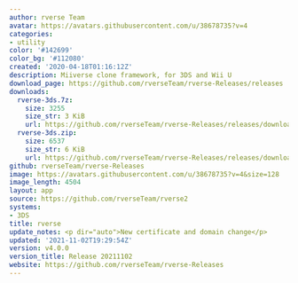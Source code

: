 ```yaml
---
author: rverse Team
avatar: https://avatars.githubusercontent.com/u/38678735?v=4
categories:
- utility
color: '#142699'
color_bg: '#112080'
created: '2020-04-18T01:16:12Z'
description: Miiverse clone framework, for 3DS and Wii U
download_page: https://github.com/rverseTeam/rverse-Releases/releases
downloads:
  rverse-3ds.7z:
    size: 3255
    size_str: 3 KiB
    url: https://github.com/rverseTeam/rverse-Releases/releases/download/v4.0.0/rverse-3ds.7z
  rverse-3ds.zip:
    size: 6537
    size_str: 6 KiB
    url: https://github.com/rverseTeam/rverse-Releases/releases/download/v4.0.0/rverse-3ds.zip
github: rverseTeam/rverse-Releases
image: https://avatars.githubusercontent.com/u/38678735?v=4&size=128
image_length: 4504
layout: app
source: https://github.com/rverseTeam/rverse2
systems:
- 3DS
title: rverse
update_notes: <p dir="auto">New certificate and domain change</p>
updated: '2021-11-02T19:29:54Z'
version: v4.0.0
version_title: Release 20211102
website: https://github.com/rverseTeam/rverse-Releases
---
```

